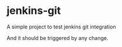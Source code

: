 # jenkins-git

A simple project to test jenkins git integration

And it should be triggered by any change.


